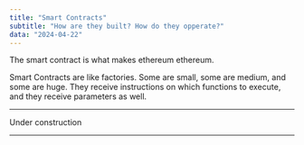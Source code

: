 ```yaml
---
title: "Smart Contracts"
subtitle: "How are they built? How do they opperate?"
data: "2024-04-22"
---
```


The smart contract is what makes ethereum ethereum.

Smart Contracts are like factories. Some are small, some are medium, and some
are huge. They receive instructions on which functions to execute, and they
receive parameters as well.

---

Under construction

---
